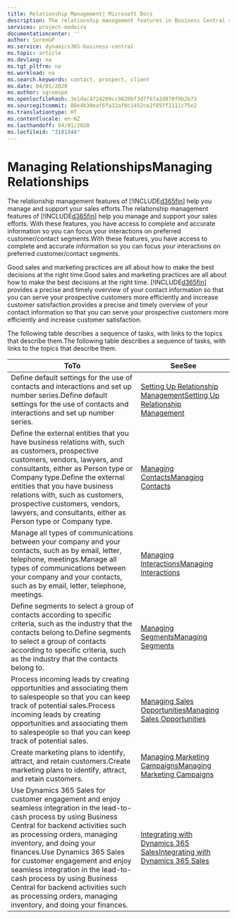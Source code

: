 ```yaml
---
title: Relationship Management| Microsoft Docs
description: The relationship management features in Business Central support your sales efforts and let you access information about contacts and prospects so you can serve customers efficiently.
services: project-madeira
documentationcenter: ''
author: SorenGP
ms.service: dynamics365-business-central
ms.topic: article
ms.devlang: na
ms.tgt_pltfrm: na
ms.workload: na
ms.search.keywords: contact, prospect, client
ms.date: 04/01/2020
ms.author: sgroespe
ms.openlocfilehash: 3e1dac4724209cc9020bf3d7f67a2d870f9b2b73
ms.sourcegitcommit: 88e4b30eaf6fa32af0c1452ce2f85ff1111c75e2
ms.translationtype: HT
ms.contentlocale: en-NZ
ms.lasthandoff: 04/01/2020
ms.locfileid: "3181344"
---
```

# <a name="managing-relationships"></a><span data-ttu-id="8c995-103">Managing Relationships</span><span class="sxs-lookup"><span data-stu-id="8c995-103">Managing Relationships</span></span>
<span data-ttu-id="8c995-104">The relationship management features of [!INCLUDE[d365fin](includes/d365fin_md.md)] help you manage and support your sales efforts.</span><span class="sxs-lookup"><span data-stu-id="8c995-104">The relationship management features of [!INCLUDE[d365fin](includes/d365fin_md.md)] help you manage and support your sales efforts.</span></span> <span data-ttu-id="8c995-105">With these features, you have access to complete and accurate information so you can focus your interactions on preferred customer/contact segments.</span><span class="sxs-lookup"><span data-stu-id="8c995-105">With these features, you have access to complete and accurate information so you can focus your interactions on preferred customer/contact segments.</span></span>

<span data-ttu-id="8c995-106">Good sales and marketing practices are all about how to make the best decisions at the right time.</span><span class="sxs-lookup"><span data-stu-id="8c995-106">Good sales and marketing practices are all about how to make the best decisions at the right time.</span></span> [!INCLUDE[d365fin](includes/d365fin_md.md)] <span data-ttu-id="8c995-107">provides a precise and timely overview of your contact information so that you can serve your prospective customers more efficiently and increase customer satisfaction.</span><span class="sxs-lookup"><span data-stu-id="8c995-107">provides a precise and timely overview of your contact information so that you can serve your prospective customers more efficiently and increase customer satisfaction.</span></span>

<span data-ttu-id="8c995-108">The following table describes a sequence of tasks, with links to the topics that describe them.</span><span class="sxs-lookup"><span data-stu-id="8c995-108">The following table describes a sequence of tasks, with links to the topics that describe them.</span></span>  

| <span data-ttu-id="8c995-109">To</span><span class="sxs-lookup"><span data-stu-id="8c995-109">To</span></span> | <span data-ttu-id="8c995-110">See</span><span class="sxs-lookup"><span data-stu-id="8c995-110">See</span></span> |
| --- | --- |
|<span data-ttu-id="8c995-111">Define default settings for the use of contacts and interactions and set up number series.</span><span class="sxs-lookup"><span data-stu-id="8c995-111">Define default settings for the use of contacts and interactions and set up number series.</span></span>|[<span data-ttu-id="8c995-112">Setting Up Relationship Management</span><span class="sxs-lookup"><span data-stu-id="8c995-112">Setting Up Relationship Management</span></span>](marketing-setup-marketing.md)|
|<span data-ttu-id="8c995-113">Define the external entities that you have business relations with, such as customers, prospective customers, vendors, lawyers, and consultants, either as Person type or Company type.</span><span class="sxs-lookup"><span data-stu-id="8c995-113">Define the external entities that you have business relations with, such as customers, prospective customers, vendors, lawyers, and consultants, either as Person type or Company type.</span></span>|[<span data-ttu-id="8c995-114">Managing Contacts</span><span class="sxs-lookup"><span data-stu-id="8c995-114">Managing Contacts</span></span>](marketing-contacts.md)|
|<span data-ttu-id="8c995-115">Manage all types of communications between your company and your contacts, such as by email, letter, telephone, meetings.</span><span class="sxs-lookup"><span data-stu-id="8c995-115">Manage all types of communications between your company and your contacts, such as by email, letter, telephone, meetings.</span></span>|[<span data-ttu-id="8c995-116">Managing Interactions</span><span class="sxs-lookup"><span data-stu-id="8c995-116">Managing Interactions</span></span>](marketing-interactions.md)|
|<span data-ttu-id="8c995-117">Define segments to select a group of contacts according to specific criteria, such as the industry that the contacts belong to.</span><span class="sxs-lookup"><span data-stu-id="8c995-117">Define segments to select a group of contacts according to specific criteria, such as the industry that the contacts belong to.</span></span>|[<span data-ttu-id="8c995-118">Managing Segments</span><span class="sxs-lookup"><span data-stu-id="8c995-118">Managing Segments</span></span>](marketing-segments.md)|
|<span data-ttu-id="8c995-119">Process incoming leads by creating opportunities and associating them to salespeople so that you can keep track of potential sales.</span><span class="sxs-lookup"><span data-stu-id="8c995-119">Process incoming leads by creating opportunities and associating them to salespeople so that you can keep track of potential sales.</span></span>|[<span data-ttu-id="8c995-120">Managing Sales Opportunities</span><span class="sxs-lookup"><span data-stu-id="8c995-120">Managing Sales Opportunities</span></span>](marketing-manage-sales-opportunities.md)|
|<span data-ttu-id="8c995-121">Create marketing plans to identify, attract, and retain customers.</span><span class="sxs-lookup"><span data-stu-id="8c995-121">Create marketing plans to identify, attract, and retain customers.</span></span>|[<span data-ttu-id="8c995-122">Managing Marketing Campaigns</span><span class="sxs-lookup"><span data-stu-id="8c995-122">Managing Marketing Campaigns</span></span>](marketing-campaigns.md)|
|<span data-ttu-id="8c995-123">Use Dynamics 365 Sales for customer engagement and enjoy seamless integration in the lead-to-cash process by using Business Central for backend activities such as processing orders, managing inventory, and doing your finances.</span><span class="sxs-lookup"><span data-stu-id="8c995-123">Use Dynamics 365 Sales for customer engagement and enjoy seamless integration in the lead-to-cash process by using Business Central for backend activities such as processing orders, managing inventory, and doing your finances.</span></span>|[<span data-ttu-id="8c995-124">Integrating with Dynamics 365 Sales</span><span class="sxs-lookup"><span data-stu-id="8c995-124">Integrating with Dynamics 365 Sales</span></span>](marketing-integrate-dynamicscrm.md)|
